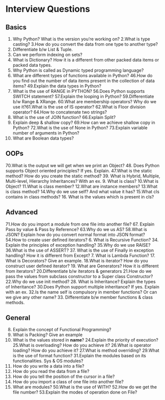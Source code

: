 # Interview Questions

## Basics

1. Why Python? What is the version you’re working on?
2.What is type casting?
3.How do you convert the data from one type to another type?
3. Differentiate b/w List & Tuple.
4. Can we perform indexing on sets?
5. What is Dictionary? How it is a different from other packed data items or packed data types.
38. Why Python is called as Dynamic typed programming language?
40. What are different types of functions available in Python?
46.How do you find out the number of data items present in the collection of data items?
49.Explain the data types in Python?
55. What is the use of RANGE in PYTHON?
56.Does Python supports SWITCH statement?
57.Explain the looping in Python?
59.Differentiate b/w Range & XRange.
60.What are membership operators? Why do we use it?61.What is the use of IS operator?
62.What is Floor division operator?
64.How to concatenate two strings?
65. What is the use of JOIN function?
66.Explain Split?
68. Explain deep & shallow copy?
69.How can we achieve shallow copy in Python?
72.What is the use of None in Python?
73.Explain variable number of arguments in Python?
74. What are Boolean data types?

## OOPs

70.What is the output we will get when we print an Object?
48. Does Python supports Object oriented principles? If yes. Explain.
47.What is the static method? How do you create the static method?
39. What is Hybrid, Multiple, Multi-level, Hierarchy Inheritances? With an ex.
9. What is class?
10.What is Object?
11.What is class member?
12.What are instance members?
13.What is class method?
14.Why do we use self? And what value it has?
15.What cls contains in class methods?
16. What is the values which is present in cls?

## Advanced

71.How do you import a module from one file into another file?
67. Explain Pass by value & Pass by Reference?
63.Why do we us AS?
58.What is JSON? Explain how do you convert normal format into JSON format?
54.How to create user defined iterators?
6. What is Recursive Function?
34. Explain the principles of exception handling?
35.Why do we use RAISE?
36.What is the use of ASSERT?
37. What is the use of Finally in exception handling? How it is different from Except?
7. What is Lambda Function?
17. What is Decorators? Give an example.
18.What is iterator? How do you construct user defined iterator?
19. What are Generators? How it is different from iterators?
20.Differentiate b/w iterators & generators
21.How do we pass the values from subclass constructor to a Super class Constructor?
22.Why do we use init method?
28. What is Inheritance? Explain the types of Inheritance?
30.Does Python support multiple inheritance? If yes. Explain with an ex.
32.Is the name self is compulsory in member functions? Or can we give any other name?
33. Differentiate b/w member functions & class methods.

## General

8. Explain the concept of Functional Programming?
2. What is Packing? Give an example
23. What is the values stored in __name__?
24.Explain the priority of execution?
25.What is overloading? How do you achieve it?
26.What is operator loading? How do you achieve it?
27.What is method overriding?
29.What is the use of format function?
31.Explain the modules based on its functionalities. Sys & OS modules?
41. How do you write a data into a file?
42. How do you read the data from a file?
43. How do you tell the position of the cursor in a file?
44. How do you import a class of one file into another file?
45. What are modules?
50.What is the use of WITH?
52.How do we get the file number?
53.Explain the modes of operation done on File?
